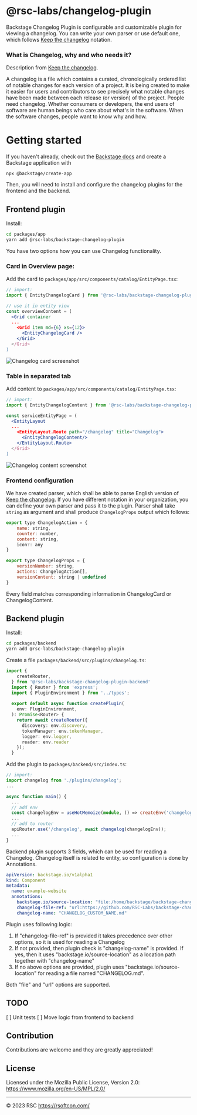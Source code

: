 # @rsc-labs/changelog-plugin

Backstage Changelog Plugin is configurable and customizable plugin for viewing a changelog.
You can write your own parser or use default one, which follows [Keep the changelog](https://keepachangelog.com/) notation.

### What is Changelog, why and who needs it?
Description from [Keep the changelog](https://keepachangelog.com/).

A changelog is a file which contains a curated, chronologically ordered list of notable changes for each version of a project.
It is being created to make it easier for users and contributors to see precisely what notable changes have been made between each release (or version) of the project.
People need changelog. Whether consumers or developers, the end users of software are human beings who care about what's in the software. When the software changes, people want to know why and how.

# Getting started

If you haven't already, check out the [Backstage docs](https://backstage.io/docs/getting-started/) and create a Backstage application with
```
npx @backstage/create-app
```

Then, you will need to install and configure the changelog plugins for the frontend and the backend.

## Frontend plugin

Install:
```bash
cd packages/app
yarn add @rsc-labs/backstage-changelog-plugin
```

You have two options how you can use Changelog functionality.

### Card in Overview page:

Add the card to `packages/app/src/components/catalog/EntityPage.tsx`:
```jsx
// import:
import { EntityChangelogCard } from '@rsc-labs/backstage-changelog-plugin';

// use it in entity view
const overviewContent = (
  <Grid container
  ...
    <Grid item md={6} xs={12}>
      <EntityChangelogCard />
    </Grid>
  </Grid>
)
```

<img src='./docs/changelog_entity_card.png' alt='Changelog card screenshot'>

### Table in separated tab

Add content to `packages/app/src/components/catalog/EntityPage.tsx`:
```jsx
// import:
import { EntityChangelogContent } from '@rsc-labs/backstage-changelog-plugin';

const serviceEntityPage = (
  <EntityLayout
  ...
    <EntityLayout.Route path="/changelog" title="Changelog">
      <EntityChangelogContent/>
    </EntityLayout.Route>
  </Grid>
)
```

<img src='./docs/changelog_entity_content.png' alt='Changelog content screenshot'>

### Frontend configuration

We have created parser, which shall be able to parse English version of [Keep the changelog](https://keepachangelog.com/).
If you have different notation in your organization, you can define your own parser and pass it to the plugin.
Parser shall take `string` as argument and shall produce `ChangelogProps` output which follows:

```jsx
export type ChangelogAction = {
    name: string,
    counter: number,
    content: string,
    icon?: any
}

export type ChangelogProps = {
    versionNumber: string,
    actions: ChangelogAction[],
    versionContent: string | undefined
}
```

Every field matches corresponding information in ChangelogCard or ChangelogContent.


## Backend plugin

Install:
```bash
cd packages/backend
yarn add @rsc-labs/backstage-changelog-plugin
```

Create a file `packages/backend/src/plugins/changelog.ts`:
```typescript
import {
    createRouter,
  } from '@rsc-labs/backstage-changelog-plugin-backend'
  import { Router } from 'express';
  import { PluginEnvironment } from '../types';
  
  export default async function createPlugin(
    env: PluginEnvironment,
  ): Promise<Router> {
    return await createRouter({
      discovery: env.discovery,
      tokenManager: env.tokenManager,
      logger: env.logger,
      reader: env.reader
    });
  }
```

Add the plugin to `packages/backend/src/index.ts`:
```typescript
// import:
import changelog from './plugins/changelog';
...

async function main() {
  ...
  // add env
  const changelogEnv = useHotMemoize(module, () => createEnv('changelog'));
  ...
  // add to router
  apiRouter.use('/changelog', await changelog(changelogEnv));
  ...
}
```

Backend plugin supports 3 fields, which can be used for reading a Changelog.
Changelog itself is related to entity, so configuration is done by Annotations.
```yaml
apiVersion: backstage.io/v1alpha1
kind: Component
metadata:
  name: example-website
  annotations:
    backstage.io/source-location: "file:/home/backstage/backstage-changelog/examples/"
    changelog-file-ref: "url:https://github.com/RSC-Labs/backstage-changelog-plugin/tree/main/CHANGELOG.md"
    changelog-name: "CHANGELOG_CUSTOM_NAME.md"

```
Plugin uses following logic:
1) If "changelog-file-ref" is provided it takes precedence over other options, so it is used for reading a Changelog
2) If not provided, then plugin check is "changelog-name" is provided. If yes, then it uses "backstage.io/source-location" as a location path together with "changelog-name"
3) If no above options are provided, plugin uses "backstage.io/source-location" for reading a file named "CHANGELOG.md".

Both "file" and "url" options are supported.

## TODO

[ ] Unit tests
[ ] Move logic from frontend to backend

## Contribution

Contributions are welcome and they are greatly appreciated!

## License

Licensed under the Mozilla Public License, Version 2.0: https://www.mozilla.org/en-US/MPL/2.0/

---

© 2023 RSC https://rsoftcon.com/